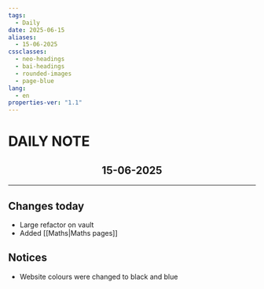 ```yaml
---
tags:
  - Daily
date: 2025-06-15
aliases:
  - 15-06-2025
cssclasses:
  - neo-headings
  - bai-headings
  - rounded-images
  - page-blue
lang:
  - en
properties-ver: "1.1"
---
```

# DAILY NOTE
<h2 style="text-align:center;">15-06-2025</h2>

***
## Changes today
- Large refactor on vault
- Added [[Maths|Maths pages]]

## Notices
- Website colours were changed to black and blue